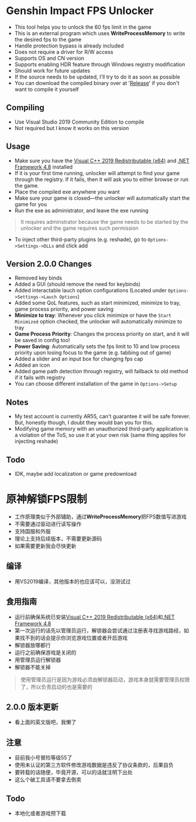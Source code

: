 
# Genshin Impact FPS Unlocker
 - This tool helps you to unlock the 60 fps limit in the game
 - This is an external program which uses **WriteProcessMemory** to write the desired fps to the game
 - Handle protection bypass is already included
 - Does not require a driver for R/W access
 - Supports OS and CN version
 - Supports enabling HDR feature through Windows registry modification
 - Should work for future updates
 - If the source needs to be updated, I'll try to do it as soon as possible
 - You can download the compiled binary over at '[Release](https://github.com/34736384/genshin-fps-unlock/releases)' if you don't want to compile it yourself
 ## Compiling
 - Use Visual Studio 2019 Community Edition to compile
 - Not required but I know it works on this version
 ## Usage
 - Make sure you have the [Visual C++ 2019 Redistributable (x64)](https://aka.ms/vs/16/release/vc_redist.x64.exe) and [.NET Framework 4.8](https://dotnet.microsoft.com/en-us/download/dotnet-framework/net48) installed
 - If it is your first time running, unlocker will attempt to find your game through the registry. If it fails, then it will ask you to either browse or run the game.
 - Place the compiled exe anywhere you want
 - Make sure your game is closed—the unlocker will automatically start the game for you
 - Run the exe as administrator, and leave the exe running
 >It requires adminstrator because the game needs to be started by the unlocker and the game requires such permission
 - To inject other third-party plugins (e.g. reshade), go to `Options->Settings->DLLs` and click add

## Version 2.0.0 Changes
 - Removed key binds
 - Added a GUI (should remove the need for keybinds)
 - Added interactable lauch option configurations (Located under `Options->Settings->Lauch Options`)
 - Added some QoL features, such as start minimized, minimize to tray, game process priority, and power saving
 - **Minimize to tray**: Whenever you click minimize or have the `Start Minimized` option checked, the unlocker will automatically minimize to tray
 - **Game Process Priority**: Changes the process priority on start, and it will be saved in config too!
 - **Power Saving**: Automatically sets the fps limit to 10 and low process priority upon losing focus to the game (e.g. tabbing out of game)
 - Added a slider and an input box for changing fps cap
 - Added an icon
 - Added game path detection through registry, will fallback to old method if it fails with registry
 - You can choose different installation of the game in `Options->Setup`
 ## Notes
 - My test account is currently AR55, can't guarantee it will be safe forever. But, honestly though, I doubt they would ban you for this.
 - Modifying game memory with an unauthorized third-party application is a violation of the ToS, so use it at your own risk (same thing applies for injecting reshade)
 ## Todo
 - IDK, maybe add localization or game predownload


# 原神解锁FPS限制

 - 工作原理类似于外部辅助，通过**WriteProcessMemory**把FPS数值写进游戏
 - 不需要通过驱动进行读写操作
 - 支持国服和外服
 - 理论上支持后续版本，不需要更新源码
 - 如果需要更新我会尽快更新

## 编译

 - 用VS2019编译，其他版本的也应该可以，没测试过
## 食用指南
 - 运行前确保系统已安装[Visual C++ 2019 Redistributable (x64)](https://aka.ms/vs/16/release/vc_redist.x64.exe)和[.NET Framework 4.8](https://dotnet.microsoft.com/en-us/download/dotnet-framework/net48)
 - 第一次运行的话先以管理员运行，解锁器会尝试通过注册表寻找游戏路经，如果找不到的话会提示你浏览游戏位置或者开启游戏
 - 解锁器放哪都行
 - 运行之前确保游戏是关闭的
 - 用管理员运行解锁器
 - 解锁器不能关掉
>使用管理员运行是因为游戏必须由解锁器启动，游戏本身就需要管理员权限了，所以负责启动的也是需要的

## 2.0.0 版本更新
 - 看上面的英文版吧，我懒了

## 注意
- 目前我小号冒险等级55了
- 使用未认证的第三方软件修改游戏数据是违反了协议条款的，后果自负
- 要转载的话随便，毕竟开源，可以的话就注明下出处
- 这么个破工具请不要拿去倒卖

## Todo
- 本地化或者游戏预下载
